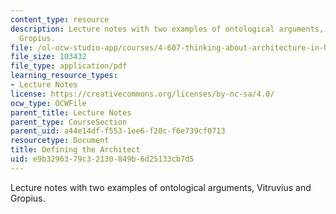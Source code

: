 ```yaml
---
content_type: resource
description: Lecture notes with two examples of ontological arguments, Vitruvius and
  Gropius.
file: /ol-ocw-studio-app/courses/4-607-thinking-about-architecture-in-history-and-at-present-fall-2009/e9b3296379c32130849b6d25133cb7d5_MIT4_607F09_lec06.pdf
file_size: 103432
file_type: application/pdf
learning_resource_types:
- Lecture Notes
license: https://creativecommons.org/licenses/by-nc-sa/4.0/
ocw_type: OCWFile
parent_title: Lecture Notes
parent_type: CourseSection
parent_uid: a44e14df-f553-1ee6-f20c-f6e739cf0713
resourcetype: Document
title: Defining the Architect
uid: e9b32963-79c3-2130-849b-6d25133cb7d5
---
```

Lecture notes with two examples of ontological arguments, Vitruvius and Gropius.